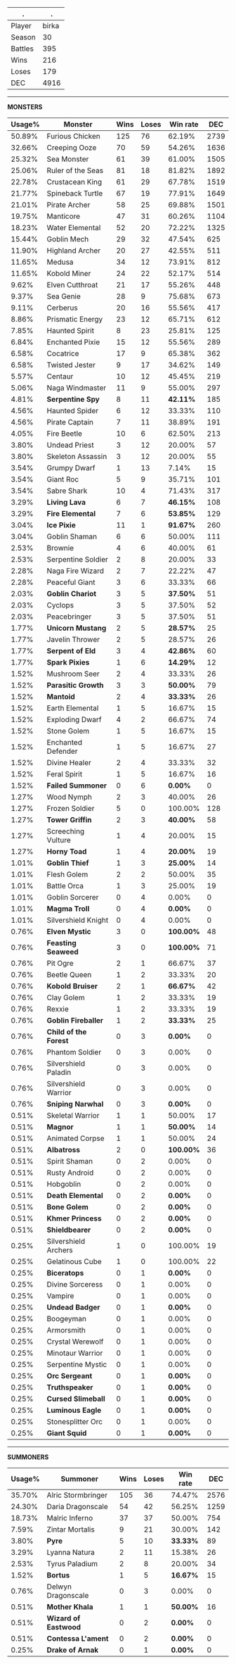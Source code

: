 .|.
|-|-
Player|birka
Season|30
Battles|395
Wins|216
Loses|179
DEC|4916

---
**MONSTERS**

Usage%|Monster|Wins|Loses|Win rate|DEC|
-|-|-|-|-|-|
50.89%|Furious Chicken|125|76|62.19%|2739|
32.66%|Creeping Ooze|70|59|54.26%|1636|
25.32%|Sea Monster|61|39|61.00%|1505|
25.06%|Ruler of the Seas|81|18|81.82%|1892|
22.78%|Crustacean King|61|29|67.78%|1519|
21.77%|Spineback Turtle|67|19|77.91%|1649|
21.01%|Pirate Archer|58|25|69.88%|1501|
19.75%|Manticore|47|31|60.26%|1104|
18.23%|Water Elemental|52|20|72.22%|1325|
15.44%|Goblin Mech|29|32|47.54%|625|
11.90%|Highland Archer|20|27|42.55%|511|
11.65%|Medusa|34|12|73.91%|812|
11.65%|Kobold Miner|24|22|52.17%|514|
9.62%|Elven Cutthroat|21|17|55.26%|448|
9.37%|Sea Genie|28|9|75.68%|673|
9.11%|Cerberus|20|16|55.56%|417|
8.86%|Prismatic Energy|23|12|65.71%|612|
7.85%|Haunted Spirit|8|23|25.81%|125|
6.84%|Enchanted Pixie|15|12|55.56%|289|
6.58%|Cocatrice|17|9|65.38%|362|
6.58%|Twisted Jester|9|17|34.62%|149|
5.57%|Centaur|10|12|45.45%|219|
5.06%|Naga Windmaster|11|9|55.00%|297|
4.81%|**Serpentine Spy**|8|11|**42.11%**|185|
4.56%|Haunted Spider|6|12|33.33%|110|
4.56%|Pirate Captain|7|11|38.89%|191|
4.05%|Fire Beetle|10|6|62.50%|213|
3.80%|Undead Priest|3|12|20.00%|57|
3.80%|Skeleton Assassin|3|12|20.00%|55|
3.54%|Grumpy Dwarf|1|13|7.14%|15|
3.54%|Giant Roc|5|9|35.71%|101|
3.54%|Sabre Shark|10|4|71.43%|317|
3.29%|**Living Lava**|6|7|**46.15%**|108|
3.29%|**Fire Elemental**|7|6|**53.85%**|129|
3.04%|**Ice Pixie**|11|1|**91.67%**|260|
3.04%|Goblin Shaman|6|6|50.00%|111|
2.53%|Brownie|4|6|40.00%|61|
2.53%|Serpentine Soldier|2|8|20.00%|33|
2.28%|Naga Fire Wizard|2|7|22.22%|47|
2.28%|Peaceful Giant|3|6|33.33%|66|
2.03%|**Goblin Chariot**|3|5|**37.50%**|51|
2.03%|Cyclops|3|5|37.50%|52|
2.03%|Peacebringer|3|5|37.50%|51|
1.77%|**Unicorn Mustang**|2|5|**28.57%**|25|
1.77%|Javelin Thrower|2|5|28.57%|26|
1.77%|**Serpent of Eld**|3|4|**42.86%**|60|
1.77%|**Spark Pixies**|1|6|**14.29%**|12|
1.52%|Mushroom Seer|2|4|33.33%|26|
1.52%|**Parasitic Growth**|3|3|**50.00%**|79|
1.52%|**Mantoid**|2|4|**33.33%**|26|
1.52%|Earth Elemental|1|5|16.67%|15|
1.52%|Exploding Dwarf|4|2|66.67%|74|
1.52%|Stone Golem|1|5|16.67%|15|
1.52%|Enchanted Defender|1|5|16.67%|27|
1.52%|Divine Healer|2|4|33.33%|32|
1.52%|Feral Spirit|1|5|16.67%|16|
1.52%|**Failed Summoner**|0|6|**0.00%**|0|
1.27%|Wood Nymph|2|3|40.00%|26|
1.27%|Frozen Soldier|5|0|100.00%|128|
1.27%|**Tower Griffin**|2|3|**40.00%**|58|
1.27%|Screeching Vulture|1|4|20.00%|15|
1.27%|**Horny Toad**|1|4|**20.00%**|19|
1.01%|**Goblin Thief**|1|3|**25.00%**|14|
1.01%|Flesh Golem|2|2|50.00%|35|
1.01%|Battle Orca|1|3|25.00%|19|
1.01%|Goblin Sorcerer|0|4|0.00%|0|
1.01%|**Magma Troll**|0|4|**0.00%**|0|
1.01%|Silvershield Knight|0|4|0.00%|0|
0.76%|**Elven Mystic**|3|0|**100.00%**|48|
0.76%|**Feasting Seaweed**|3|0|**100.00%**|71|
0.76%|Pit Ogre|2|1|66.67%|37|
0.76%|Beetle Queen|1|2|33.33%|20|
0.76%|**Kobold Bruiser**|2|1|**66.67%**|42|
0.76%|Clay Golem|1|2|33.33%|19|
0.76%|Rexxie|1|2|33.33%|19|
0.76%|**Goblin Fireballer**|1|2|**33.33%**|25|
0.76%|**Child of the Forest**|0|3|**0.00%**|0|
0.76%|Phantom Soldier|0|3|0.00%|0|
0.76%|Silvershield Paladin|0|3|0.00%|0|
0.76%|Silvershield Warrior|0|3|0.00%|0|
0.76%|**Sniping Narwhal**|0|3|**0.00%**|0|
0.51%|Skeletal Warrior|1|1|50.00%|17|
0.51%|**Magnor**|1|1|**50.00%**|14|
0.51%|Animated Corpse|1|1|50.00%|24|
0.51%|**Albatross**|2|0|**100.00%**|36|
0.51%|Spirit Shaman|0|2|0.00%|0|
0.51%|Rusty Android|0|2|0.00%|0|
0.51%|Hobgoblin|0|2|0.00%|0|
0.51%|**Death Elemental**|0|2|**0.00%**|0|
0.51%|**Bone Golem**|0|2|**0.00%**|0|
0.51%|**Khmer Princess**|0|2|**0.00%**|0|
0.51%|**Shieldbearer**|0|2|**0.00%**|0|
0.25%|Silvershield Archers|1|0|100.00%|19|
0.25%|Gelatinous Cube|1|0|100.00%|22|
0.25%|**Biceratops**|0|1|**0.00%**|0|
0.25%|Divine Sorceress|0|1|0.00%|0|
0.25%|Vampire|0|1|0.00%|0|
0.25%|**Undead Badger**|0|1|**0.00%**|0|
0.25%|Boogeyman|0|1|0.00%|0|
0.25%|Armorsmith|0|1|0.00%|0|
0.25%|Crystal Werewolf|0|1|0.00%|0|
0.25%|Minotaur Warrior|0|1|0.00%|0|
0.25%|Serpentine Mystic|0|1|0.00%|0|
0.25%|**Orc Sergeant**|0|1|**0.00%**|0|
0.25%|**Truthspeaker**|0|1|**0.00%**|0|
0.25%|**Cursed Slimeball**|0|1|**0.00%**|0|
0.25%|**Luminous Eagle**|0|1|**0.00%**|0|
0.25%|Stonesplitter Orc|0|1|0.00%|0|
0.25%|**Giant Squid**|0|1|**0.00%**|0|

---
**SUMMONERS**

Usage%|Summoner|Wins|Loses|Win rate|DEC|
-|-|-|-|-|-|
35.70%|Alric Stormbringer|105|36|74.47%|2576|
24.30%|Daria Dragonscale|54|42|56.25%|1259|
18.73%|Malric Inferno|37|37|50.00%|754|
7.59%|Zintar Mortalis|9|21|30.00%|142|
3.80%|**Pyre**|5|10|**33.33%**|89|
3.29%|Lyanna Natura|2|11|15.38%|26|
2.53%|Tyrus Paladium|2|8|20.00%|34|
1.52%|**Bortus**|1|5|**16.67%**|15|
0.76%|Delwyn Dragonscale|0|3|0.00%|0|
0.51%|**Mother Khala**|1|1|**50.00%**|16|
0.51%|**Wizard of Eastwood**|0|2|**0.00%**|0|
0.51%|**Contessa L'ament**|0|2|**0.00%**|0|
0.25%|**Drake of Arnak**|0|1|**0.00%**|0|
